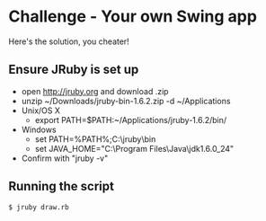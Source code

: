 # Challenge - Your own Swing app

Here's the solution, you cheater!

## Ensure JRuby is set up

* open http://jruby.org and download .zip
* unzip ~/Downloads/jruby-bin-1.6.2.zip -d ~/Applications
* Unix/OS X
  * export PATH=$PATH:~/Applications/jruby-1.6.2/bin/
* Windows
  * set PATH=%PATH%;C:\jruby\bin
  * set JAVA_HOME="C:\Program Files\Java\jdk1.6.0_24"
* Confirm with "jruby -v"

## Running the script

    $ jruby draw.rb
